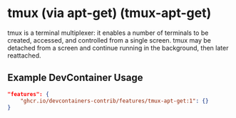 
# tmux (via apt-get) (tmux-apt-get)

tmux is a terminal multiplexer: it enables a number of terminals to be created, accessed, and controlled from a single screen. tmux may be detached from a screen and continue running in the background, then later reattached.

## Example DevContainer Usage

```json
"features": {
    "ghcr.io/devcontainers-contrib/features/tmux-apt-get:1": {}
}
```



